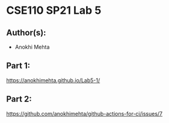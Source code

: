 # CSE110 SP21 Lab 5

## Author(s):
- Anokhi Mehta

## Part 1:

https://anokhimehta.github.io/Lab5-1/

## Part 2:

https://github.com/anokhimehta/github-actions-for-ci/issues/7